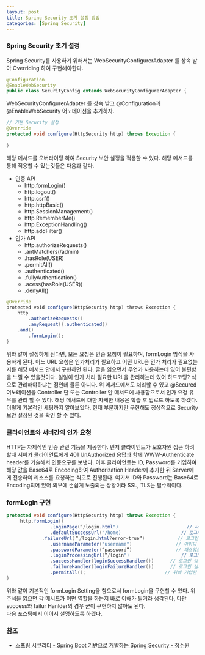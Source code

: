 ```yaml
---
layout: post
title: Spring Security 초기 설정 방법
categories: [Spring Security]
---
```


### Spring Security 초기 설정

Spring Security를 사용하기 위해서는 WebSecurityConfigurerAdapter 를 상속 받아 Overriding 하여 구현해야한다.    

~~~ java
@Configuration
@EnableWebSecurity
public class SecurityConfig extends WebSecurityConfigurerAdapter {
~~~

WebSecurityConfigurerAdapter 를 상속 받고 @Configuration과 @EnableWebSecurity 어노테이션을 추가하자.    

~~~ java
// 기본 Security 설정
@Override
protected void configure(HttpSecurity http) throws Exception {
    
}
~~~

해당 메서드를 오버라이딩 하여 Security 보안 설정을 적용할 수 있다. 해당 메서드를 통해 적용할 수 있는것들은 다음과 같다.

- 인증 API
  - http.formLogin()
  - http.logout()
  - http.csrf()
  - http.httpBasic()
  - http.SessionManagement()
  - http.RememberMe()
  - http.ExceptionHandling()
  - http.addFilter()
- 인가 API
  - http.authorizeRequests()
  - .antMatchers(/admin)
  - .hasRole(USER)
  - .permitAll()
  - .authenticated()
  - .fullyAuthentication()
  - .acess(hasRole(USER))
  - .denyAll()

~~~ java
@Override
protected void configure(HttpSecurity http) throws Exception { 
	http
		.authorizeRequests()			
		.anyRequest().authenticated()		
	.and()
		.formLogin(); 			
}
~~~

위와 같이 설정하게 된다면, 모든 요청은 인증 요청이 필요하며, formLogin 방식을 사용하게 된다. 어느 URL 요청은 인가처리가 필요하고 어떤 URL은 인가 처리가 필요없는지를 해당 메서드 안에서 구현하면 된다. 글을 읽으면서 무언가 사용하는데 있어 불편함을 느낄 수 있을것이다. 일일이 인가 처리 필요한 URL을 관리하는데 있어 하드코딩? 식으로 관리해야하냐는 점인데 물론 아니다. 위 메서드에서도 처리할 수 있고 @Secured 어노테이션을 Controller 단 또는 Controller 안 메서드에 사용함으로서 인가 요청 유무를 관리 할 수 있다. 해당 메서드에 대한 자세한 내용은 학습 후 업로드 하도록 하겠다.    
이렇게 기본적인 세팅까지 알아보았다. 현재 부분까지만 구현해도 정상적으로 Security 보안 설정된 것을 확인 할 수 있다.    

### 클라이언트와 서버간의 인가 요청
HTTP는 자체적인 인증 관련 기능을 제공한다. 먼저 클라이언트가 보호자원 접근 하려할때 서버가 클라이언트에게 401 UnAuthorized 응답과 함께 WWW-Authenticate header를 기술해서 인증요구를 보낸다. 이후 클라이언트는 ID, Password를 기입하여 해당 값을 Base64로 Encoding하여 Authorization Header에 추가한 뒤 Server에게 전송하여 리소스를 요청하는 식으로 진행된다. 여기서 ID와 Password는 Base64로 Encoding되어 있어 외부에 손쉽게 노출되는 상황이라 SSL, TLS는 필수적이다.    


### formLogin 구현

~~~ java
protected void configure(HttpSecurity http) throws Exception {
	 http.formLogin()
                .loginPage(“/login.html")   				      // 사용자 정의 로그인 페이지
                .defaultSuccessUrl("/home)				        // 로그인 성공 후 이동 페이지
	         .failureUrl(＂/login.html?error=true“)		      // 로그인 실패 후 이동 페이지
                .usernameParameter("username")			      // 아이디 파라미터명 설정
                .passwordParameter(“password”)			      // 패스워드 파라미터명 설정
                .loginProcessingUrl(“/login")			        // 로그인 Form Action Url
                .successHandler(loginSuccessHandler())		// 로그인 성공 후 핸들러
                .failureHandler(loginFailureHandler())		// 로그인 실패 후 핸들러
                .permitAll();                             // 위에 기입한 URL 인가처리 패스
}
~~~

위와 같이 기본적인 formLogin Setting을 함으로서 formLogin을 구현할 수 있다. 위 주석을 읽으면 각 메서드가 어떤 역할을 하는지 바로 이해가 될거라 생각된다, 다만 success와 failur Hanlder의 경우 굳이 구현하지 않아도 된다.    
다음 포스팅에서 이어서 설명하도록 하겠다.


### 참조

- [스프링 시큐리티 - Spring Boot 기반으로 개발하는 Spring Security - 정수원](https://www.inflearn.com/course/%EC%BD%94%EC%96%B4-%EC%8A%A4%ED%94%84%EB%A7%81-%EC%8B%9C%ED%81%90%EB%A6%AC%ED%8B%B0/dashboard)